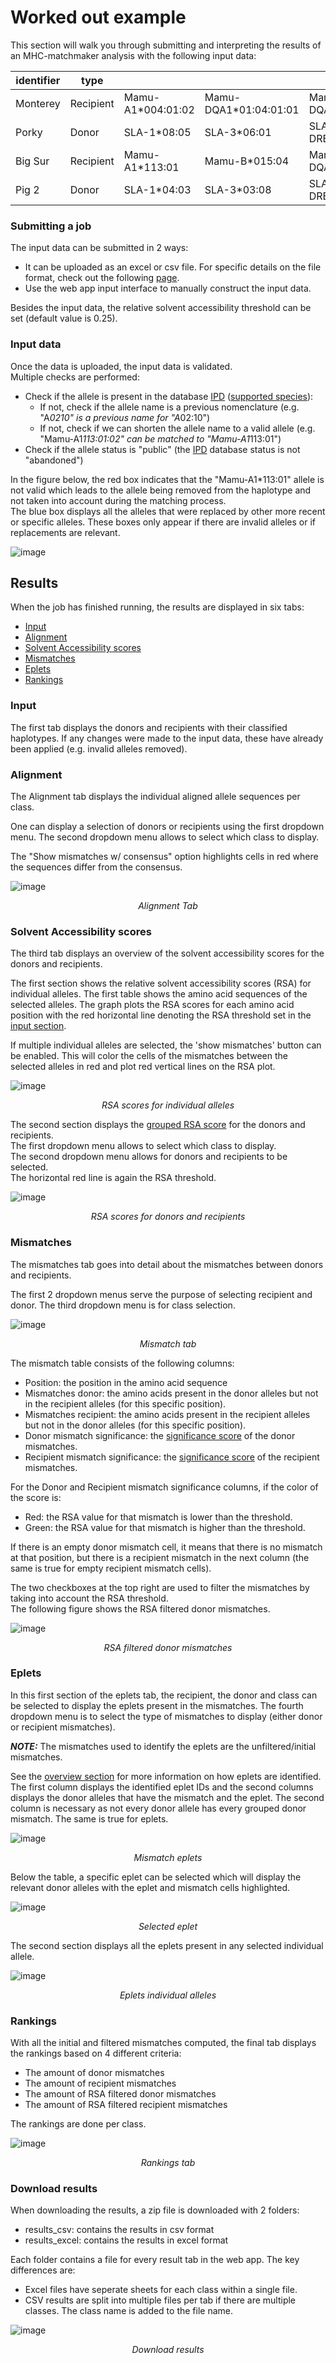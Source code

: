 Worked out example
=======

This section will walk you through submitting and interpreting the results of an MHC-matchmaker analysis with the following input data:

| identifier | type      |                    |                        |                     |                        |                     |                        |                   |                  |
| ---------- | --------- | ------------------ | ---------------------- | ------------------- | ---------------------- | ------------------- | ---------------------- | ----------------- | ---------------- |
| Monterey   | Recipient | Mamu-A1\*004:01:02 | Mamu-DQA1\*01:04:01:01 | Mamu-DQA1\*01:05:03 | Mamu-DQB1\*06:01:01:01 | Mamu-DQB1\*06:02:02 | Mamu-DRB1\*03:09:01:01 | Mamu-DRB\*W002:01 | Mamu-B\*001:02   |
| Porky      | Donor     | SLA-1\*08:05       | SLA-3\*06:01           | SLA-DRB1\*06:01     | SLA-DQB1\*06:01        | SLA-DQA\*01:06      | SLA-DRA\*02:03:02      |                   |                  |
| Big Sur    | Recipient | Mamu-A1\*113:01    | Mamu-B\*015:04         | Mamu-DQA1\*26:01    | Mamu-DQA1\*26:03       | Mamu-DQB1\*15:01    | Mamu-DQB1\*15:03       | Mamu-DRB1\*03:03  | Mamu-DRB1\*07:01 |
| Pig 2      | Donor     | SLA-1\*04:03       | SLA-3\*03:08           | SLA-DRB1\*04:02     | SLA-DQB1\*02:09        | SLA-DQA\*02:07      | SLA-DRA\*02:03:01      |                   |                  |


### Submitting a job

The input data can be submitted in 2 ways:
- It can be uploaded as an excel or csv file. For specific details on the file format, check out the following [page](https://mhcmatchmaker-4875cb56efa5.herokuapp.com/input_instructions).
- Use the web app input interface to manually construct the input data.

Besides the input data, the relative solvent accessibility threshold can be set (default value is 0.25).

### Input data

Once the data is uploaded, the input data is validated.\
Multiple checks are performed:
- Check if the allele is present in the database [IPD](https://www.ebi.ac.uk/ipd) ([supported species](overview.md#input-data)):
    - If not, check if the allele name is a previous nomenclature (e.g. "A*0210" is a previous name for "A*02:10")
    - If not, check if we can shorten the allele name to a valid allele (e.g. "Mamu-A1*113:01:02" can be matched to "Mamu-A1*113:01")
- Check if the allele status is "public" (the [IPD](https://www.ebi.ac.uk/ipd) database status is not "abandoned")

In the figure below, the red box indicates that the "Mamu-A1*113:01" allele is not valid which leads to the allele being removed from the haplotype and not taken into account during the matching process.\
The blue box displays all the alleles that were replaced by other more recent or specific alleles.
These boxes only appear if there are invalid alleles or if replacements are relevant. 


![image](/images/input_data.png)

## Results

When the job has finished running, the results are displayed in six tabs:
- [Input](#input)
- [Alignment](#alignment)
- [Solvent Accessibility scores](#solvent-accessibility-scores)
- [Mismatches](#mismatches)
- [Eplets](#eplets)
- [Rankings](#rankings)

### Input

The first tab displays the donors and recipients with their classified haplotypes.
If any changes were made to the input data, these have already been applied (e.g. invalid alleles removed).

### Alignment

The Alignment tab displays the individual aligned allele sequences per class.

One can display a selection of donors or recipients using the first dropdown menu.
The second dropdown menu allows to select which class to display.

The "Show mismatches w/ consensus" option highlights cells in red where the sequences differ from the consensus.

![image](/images/alignment.png)
<p style="text-align: center;"><em>Alignment Tab</em></p>



### Solvent Accessibility scores

The third tab displays an overview of the solvent accessibility scores for the donors and recipients.

The first section shows the relative solvent accessibility scores (RSA) for individual alleles.
The first table shows the amino acid sequences of the selected alleles.
The graph plots the RSA scores for each amino acid position with the red horizontal line denoting the RSA threshold set in the [input section](#submitting-a-job).

If multiple individual alleles are selected, the 'show mismatches' button can be enabled. 
This will color the cells of the mismatches between the selected alleles in red and plot red vertical lines on the RSA plot.


![image](/images/SASIndiv.png)
<p style="text-align: center;"><em>RSA scores for individual alleles</em></p>


The second section displays the [grouped RSA score](overview.md#solvent-accessibility-scores) for the donors and recipients.\
The first dropdown menu allows to select which class to display.\
The second dropdown menu allows for donors and recipients to be selected.\
The horizontal red line is again the RSA threshold.

![image](/images/SASGrouped.png)
<p style="text-align: center;"><em>RSA scores for donors and recipients</em></p>


### Mismatches

The mismatches tab goes into detail about the mismatches between donors and recipients.

The first 2 dropdown menus serve the purpose of selecting recipient and donor.
The third dropdown menu is for class selection.

![image](images/mismatches_all.png)
<p style="text-align: center;"><em>Mismatch tab</em></p>

The mismatch table consists of the following columns:
- Position: the position in the amino acid sequence
- Mismatches donor: the amino acids present in the donor alleles but not in the recipient alleles (for this specific position).
- Mismatches recipient: the amino acids present in the recipient alleles but not in the donor alleles (for this specific position).
- Donor mismatch significance: the [significance score](overview.md#mismatch-significance) of the donor mismatches.
- Recipient mismatch significance: the [significance score](overview.md#mismatch-significance) of the recipient mismatches.

For the Donor and Recipient mismatch significance columns, if the color of the score is:
- Red: the RSA value for that mismatch is lower than the threshold.
- Green: the RSA value for that mismatch is higher than the threshold.


If there is an empty donor mismatch cell, it means that there is no mismatch at that position, but there is a recipient mismatch in the next column (the same is true for empty recipient mismatch cells).

The two checkboxes at the top right are used to filter the mismatches by taking into account the RSA threshold.\
The following figure shows the RSA filtered donor mismatches.

![image](/images/DonorRSAFilteredMismatch.png)
<p style="text-align: center;"><em>RSA filtered donor mismatches</em></p>

### Eplets

In this first section of the eplets tab, the recipient, the donor and class can be selected to display the eplets present in the mismatches.
The fourth dropdown menu is to select the type of mismatches to display (either donor or recipient mismatches).

**_NOTE:_** The mismatches used to identify the eplets are the unfiltered/initial mismatches.

See the [overview section](overview.md#identifying-known-eplets) for more information on how eplets are identified.\
The first column displays the identified eplet IDs and the second columns displays the donor alleles that have the mismatch and the eplet. The second column is necessary as not every donor allele has every grouped donor mismatch. The same is true for eplets.

![image](/images/MismatchEplets.png)
<p style="text-align: center;"><em>Mismatch eplets</em></p>

Below the table, a specific eplet can be selected which will display the relevant donor alleles with the eplet and mismatch cells highlighted.

![image](/images/selectedEplet.png)
<p style="text-align: center;"><em>Selected eplet</em></p>

The second section displays all the eplets present in any selected individual allele.

![image](/images/EpletsIndiv.png)
<p style="text-align: center;"><em>Eplets individual alleles</em></p>



### Rankings

With all the initial and filtered mismatches computed, the final tab displays the rankings based on 4 different criteria:
- The amount of donor mismatches
- The amount of recipient mismatches
- The amount of RSA filtered donor mismatches
- The amount of RSA filtered recipient mismatches

The rankings are done per class.

![image](/images/Ranking.png)
<p style="text-align: center;"><em>Rankings tab</em></p>


### Download results

When downloading the results, a zip file is downloaded with 2 folders:
- results_csv: contains the results in csv format
- results_excel: contains the results in excel format

Each folder contains a file for every result tab in the web app. The key differences are:
- Excel files have seperate sheets for each class within a single file.
- CSV results are split into multiple files per tab if there are multiple classes. The class name is added to the file name.



![image](/images/Download.png)
<p style="text-align: center;"><em>Download results</em></p>





